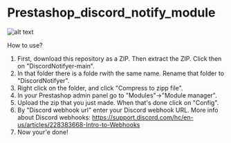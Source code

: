 # Prestashop_discord_notify_module
![alt text](https://avatars.githubusercontent.com/u/121678902?s=200&v=4)

How to use?

1) First, download this repository as a ZIP. Then extract the ZIP. Click then on "DiscordNotifyer-main".
2) In that folder there is a folde rwith the same name. Rename that folder to "DiscordNotifyer".
3) Right click on the folder, and click "Compress to zipp file".
4) In your Prestashop admin panel go to "Modules"->"Module manager".
5) Upload the zip that you just made. When that's done click on "Config".
6) By "Discord webhook url" enter your Discord webhook URL. More info about Discord webhooks: https://support.discord.com/hc/en-us/articles/228383668-Intro-to-Webhooks
7) Now your'e done!
